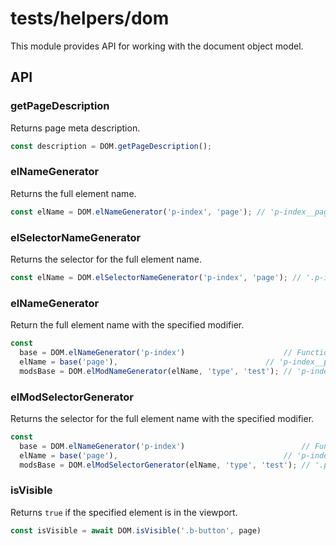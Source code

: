 # tests/helpers/dom

This module provides API for working with the document object model.

## API

### getPageDescription

Returns page meta description.

```typescript
const description = DOM.getPageDescription();
```

### elNameGenerator

Returns the full element name.

```typescript
const elName = DOM.elNameGenerator('p-index', 'page'); // 'p-index__page'
```

### elSelectorNameGenerator

Returns the selector for the full element name.

```typescript
const elName = DOM.elSelectorNameGenerator('p-index', 'page'); // '.p-index__page'
```

### elNameGenerator

Return the full element name with the specified modifier.

```typescript
const
  base = DOM.elNameGenerator('p-index')                      // Function,
  elName = base('page'),                                 // 'p-index__page'
  modsBase = DOM.elModNameGenerator(elName, 'type', 'test'); // 'p-index__page_type_test'
```

### elModSelectorGenerator

Returns the selector for the full element name with the specified modifier.

```typescript
const
  base = DOM.elNameGenerator('p-index')                          // Function,
  elName = base('page'),                                     // 'p-index__page'
  modsBase = DOM.elModSelectorGenerator(elName, 'type', 'test'); // '.p-index__page_type_test'
```

### isVisible

Returns `true` if the specified element is in the viewport.


```typescript
const isVisible = await DOM.isVisible('.b-button', page)
```
